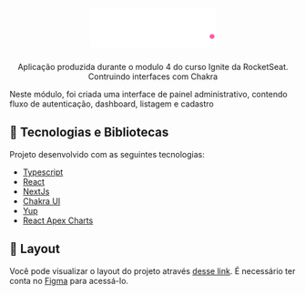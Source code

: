 <h1 align="center">
    <img alt="Dashgo logo" title="Dashgo logo" src="./.github/assets/logo.svg" width="220px" />
</h1>

<p align="center">Aplicação produzida durante o modulo 4 do curso Ignite da RocketSeat. Contruindo interfaces com Chakra</p>

<p>Neste módulo, foi criada uma interface de painel administrativo, contendo fluxo de autenticação, dashboard, listagem e cadastro</p>

## 🚀 Tecnologias e Bibliotecas

Projeto desenvolvido com as seguintes tecnologias:

- [Typescript](https://www.typescriptlang.org/)
- [React](https://reactjs.org)
- [NextJs](https://nextjs.org/)
- [Chakra UI](https://chakra-ui.com/)
- [Yup](https://github.com/jquense/yup)
- [React Apex Charts](https://apexcharts.com/docs/react-charts/)

## 🔖 Layout

Você pode visualizar o layout do projeto através [desse link](https://www.figma.com/file/NUBzYwUDNsXA3rngZihS2v/Ignite---Dashgo). É necessário ter conta no [Figma](https://figma.com) para acessá-lo.
